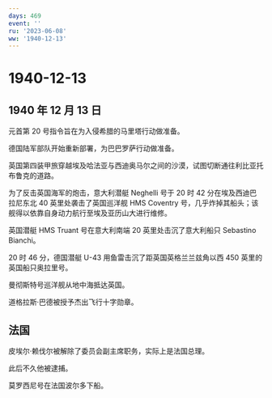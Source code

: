 ```yaml
---
days: 469
event: ''
ru: '2023-06-08'
ww: '1940-12-13'
---
```


# 1940-12-13

## 1940 年 12 月 13 日

元首第 20 号指令旨在为入侵希腊的马里塔行动做准备。

德国陆军部队开始重新部署，为巴巴罗萨行动做准备。

英国第四装甲旅穿越埃及哈法亚与西迪奥马尔之间的沙漠，试图切断通往利比亚托布鲁克的道路。

为了反击英国海军的炮击，意大利潜艇 Neghelli 号于 20 时 42
分在埃及西迪巴拉尼东北 40 英里处袭击了英国巡洋舰 HMS Coventry
号，几乎炸掉其船头；该舰得以依靠自身动力航行至埃及亚历山大进行维修。

英国潜艇 HMS Truant 号在意大利南端 20 英里处击沉了意大利船只 Sebastino
Bianchi。

20 时 46 分，德国潜艇 U-43 用鱼雷击沉了距英国英格兰兰兹角以西 450
英里的英国船只奥拉里号。

曼彻斯特号巡洋舰从地中海抵达英国。

道格拉斯·巴德被授予杰出飞行十字勋章。

## 法国

皮埃尔·赖伐尔被解除了委员会副主席职务，实际上是法国总理。

此后不久他被逮捕。

莫罗西尼号在法国波尔多下船。